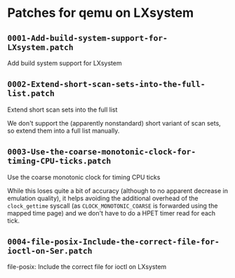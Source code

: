 # Patches for qemu on LXsystem

## `0001-Add-build-system-support-for-LXsystem.patch`

Add build system support for LXsystem


## `0002-Extend-short-scan-sets-into-the-full-list.patch`

Extend short scan sets into the full list

We don't support the (apparently nonstandard) short variant of scan
sets, so extend them into a full list manually.

## `0003-Use-the-coarse-monotonic-clock-for-timing-CPU-ticks.patch`

Use the coarse monotonic clock for timing CPU ticks

While this loses quite a bit of accuracy (although to no apparent
decrease in emulation quality), it helps avoiding the additional
overhead of the `clock_gettime` syscall (as `CLOCK_MONOTONIC_COARSE`
is forwarded using the mapped time page) and we don't have to do a
HPET timer read for each tick.

## `0004-file-posix-Include-the-correct-file-for-ioctl-on-Ser.patch`

file-posix: Include the correct file for ioctl on LXsystem


